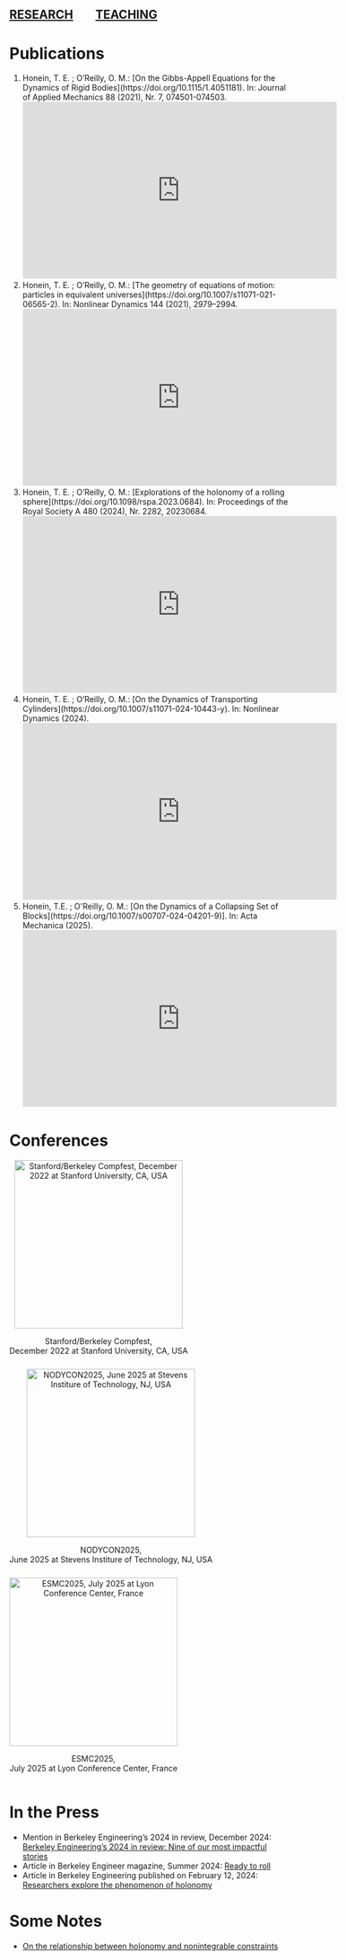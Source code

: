 [RESEARCH](publications)        [TEACHING](teaching.md)
---

# Publications

<ol>

<li> Honein, T. E. ; O’Reilly, O. M.: [On the Gibbs-Appell Equations for the Dynamics of Rigid Bodies](https://doi.org/10.1115/1.4051181). In: Journal of Applied Mechanics 88 (2021), Nr. 7, 074501-074503. 

<iframe width="560" height="315" src="https://www.youtube.com/embed/NBcgg4WrCiA?si=niAMMwcIO16DNUZG" title="YouTube video player" frameborder="0" allow="accelerometer; autoplay; clipboard-write; encrypted-media; gyroscope; picture-in-picture; web-share" referrerpolicy="strict-origin-when-cross-origin" allowfullscreen></iframe></li>

<li> Honein, T. E. ; O’Reilly, O. M.: [The geometry of equations of motion: particles in equivalent universes](https://doi.org/10.1007/s11071-021-06565-2). In: Nonlinear Dynamics 144 (2021), 2979–2994. 

<iframe width="560" height="315" src="https://www.youtube.com/embed/biJuSaIr2PE?si=XvmP6p2ylthMsejT" title="YouTube video player" frameborder="0" allow="accelerometer; autoplay; clipboard-write; encrypted-media; gyroscope; picture-in-picture; web-share" referrerpolicy="strict-origin-when-cross-origin" allowfullscreen></iframe></li>

<li> Honein, T. E. ; O’Reilly, O. M.: [Explorations of the holonomy of a rolling sphere](https://doi.org/10.1098/rspa.2023.0684). In: Proceedings of the Royal Society A 480 (2024), Nr. 2282, 20230684. 

<iframe width="560" height="315" src="https://www.youtube.com/embed/OP6tvueLgnE?si=k1OVn0TH2FxK1pwA" title="YouTube video player" frameborder="0" allow="accelerometer; autoplay; clipboard-write; encrypted-media; gyroscope; picture-in-picture; web-share" referrerpolicy="strict-origin-when-cross-origin" allowfullscreen></iframe></li>

<li> Honein, T. E. ; O’Reilly, O. M.: [On the Dynamics of Transporting Cylinders](https://doi.org/10.1007/s11071-024-10443-y). In: Nonlinear Dynamics (2024).

<iframe width="560" height="315" src="https://www.youtube.com/embed/JE6RyMmsWTQ?si=wN_pHCRAh4sKDq4F" title="YouTube video player" frameborder="0" allow="accelerometer; autoplay; clipboard-write; encrypted-media; gyroscope; picture-in-picture; web-share" referrerpolicy="strict-origin-when-cross-origin" allowfullscreen></iframe></li>

<li> Honein, T.E. ; O'Reilly, O. M.: [On the Dynamics of a Collapsing Set of Blocks](https://doi.org/10.1007/s00707-024-04201-9)]. In: Acta Mechanica (2025).

<iframe width="560" height="315" src="https://www.youtube.com/embed/_eZ3RTFv-9k?si=L1812WaboIFAgX0A" title="YouTube video player" frameborder="0" allow="accelerometer; autoplay; clipboard-write; encrypted-media; gyroscope; picture-in-picture; web-share" referrerpolicy="strict-origin-when-cross-origin" allowfullscreen></iframe></li>

</ol>

# Conferences

<div style="display: flex; flex-wrap: wrap; gap: 10px;">
  <div style="text-align: center;">
    <img src="presentations_photos/compfest_dec_2022.png" alt="Stanford/Berkeley Compfest, December 2022 at Stanford University, CA, USA" width="300"/>
    <p>Stanford/Berkeley Compfest,<br> December 2022 at Stanford University, CA, USA</p>
  </div>

  <div style="text-align: center;">
    <img src="presentations_photos/nodycon_june_2025.png" alt="NODYCON2025, June 2025 at Stevens Institure of Technology, NJ, USA" width="300"/>
    <p>NODYCON2025,<br> June 2025 at Stevens Institure of Technology, NJ, USA</p>
  </div>

  <div style="text-align: center;">
    <img src="presentations_photos/esmc_july_2025.png" alt="ESMC2025, July 2025 at Lyon Conference Center, France" width="300"/>
    <p>ESMC2025,<br> July 2025 at Lyon Conference Center, France</p>
  </div>

</div>

# In the Press
- Mention in  Berkeley Engineering’s 2024 in review, December 2024: [Berkeley Engineering’s 2024 in review: Nine of our most impactful stories](https://engineering.berkeley.edu/news/2024/12/berkeley-engineerings-2024-in-review/)
- Article in Berkeley Engineer magazine, Summer 2024:  [Ready to roll](https://engineering.berkeley.edu/news/2024/05/ready-to-roll/)
- Article in Berkeley Engineering published on February 12, 2024: [Researchers explore the phenomenon of holonomy](https://engineering.berkeley.edu/news/2024/02/researchers-explore-the-phenomenon-of-holonomy/) 


# Some Notes

- [On the relationship between holonomy and nonintegrable constraints](notes/Holonomy_and_Nonintegrable_Constraints.pdf)
